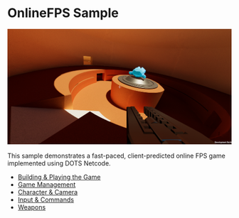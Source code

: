 
# OnlineFPS Sample

![](../Images/onlinefps_sample.png)

This sample demonstrates a fast-paced, client-predicted online FPS game implemented using DOTS Netcode.
- [Building & Playing the Game](./OnlineFPSSample/building-playing.md)
- [Game Management](./OnlineFPSSample/game-management.md)
- [Character & Camera](./OnlineFPSSample/character-and-camera.md)
- [Input & Commands](./OnlineFPSSample/input-and-commands.md)
- [Weapons](./OnlineFPSSample/weapons.md)